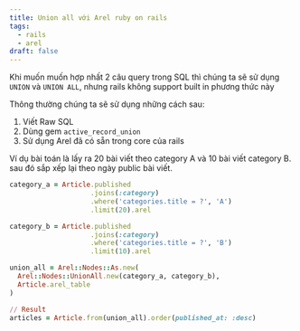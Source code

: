 ```yaml
---
title: Union all với Arel ruby on rails
tags:
  - rails
  - arel
draft: false
---
```

Khi muốn muốn hợp nhất 2 câu query trong SQL thì chúng ta sẽ sử dụng `UNION` và `UNION ALL`, nhưng rails không support built in phương thức này

Thông thường chúng ta sẽ sử dụng những cách sau:
1. Viết Raw SQL
2. Dùng gem `active_record_union`
3.  Sử dụng Arel đã có sẵn trong core của rails

Ví dụ bài toán là lấy ra 20 bài viết theo category A và 10 bài viết category B. sau đó sắp xếp lại theo ngày public bài viết.


```ruby
category_a = Article.published
                    .joins(:category)
                    .where('categories.title = ?', 'A')
                    .limit(20).arel

category_b = Article.published
                    .joins(:category)
                    .where('categories.title = ?', 'B')
                    .limit(10).arel

union_all = Arel::Nodes::As.new(
  Arel::Nodes::UnionAll.new(category_a, category_b),
  Article.arel_table
)

// Result
articles = Article.from(union_all).order(published_at: :desc)
```
